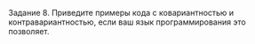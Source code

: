 Задание 8.
Приведите примеры кода с ковариантностью и контравариантностью, если ваш язык программирования это позволяет. 